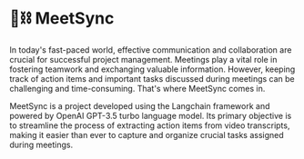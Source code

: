 # 🦜⛓️ MeetSync
In today's fast-paced world, effective communication and collaboration are crucial for successful project management. Meetings play a vital role in fostering teamwork and exchanging valuable information. However, keeping track of action items and important tasks discussed during meetings can be challenging and time-consuming. That's where MeetSync comes in.

MeetSync is a project developed using the Langchain framework and powered by OpenAI GPT-3.5 turbo language model. Its primary objective is to streamline the process of extracting action items from video transcripts, making it easier than ever to capture and organize crucial tasks assigned during meetings.
